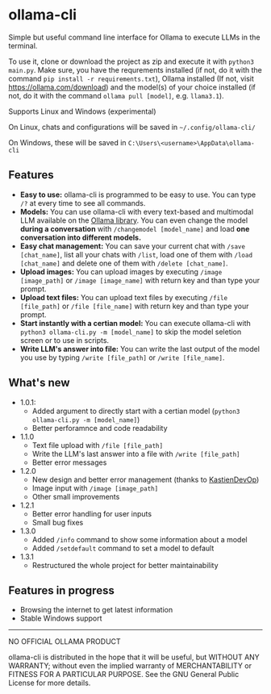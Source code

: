 # ollama-cli
Simple but useful command line interface for Ollama to execute LLMs in the terminal.

To use it, clone or download the project as zip and execute it with `python3 main.py`. Make sure, you have the requrements installed (if not, do it with the command `pip install -r requirements.txt`), Ollama installed (If not, visit https://ollama.com/download) and the model(s) of your choice installed (if not, do it with the command `ollama pull [model]`, e.g. `llama3.1`).

Supports Linux and Windows (experimental)

On Linux, chats and configurations will be saved in `~/.config/ollama-cli/`

On Windows, these will be saved in `C:\Users\<username>\AppData\ollama-cli`

## Features
- **Easy to use:** ollama-cli is programmed to be easy to use. You can type `/?` at every time to see all commands. 
- **Models:** You can use ollama-cli with every text-based and multimodal LLM available on the [Ollama library](https://ollama.com/library). You can even change the model **during a conversation** with `/changemodel [model_name]` and load **one conversation into different models.**
- **Easy chat management:** You can save your current chat with `/save [chat_name]`, list all your chats with `/list`, load one of them with `/load [chat_name]` and delete one of them with `/delete [chat_name]`.
- **Upload images:** You can upload images by executing `/image [image_path]` or `/image [image_name]` with return key and than type your prompt.
- **Upload text files:** You can upload text files by executing `/file [file_path]` or `/file [file_name]` with return key and than type your prompt.
- **Start instantly with a certian model:** You can execute ollama-cli with `python3 ollama-cli.py -m [model_name]` to skip the model seletion screen or to use in scripts.
- **Write LLM's answer into file:** You can write the last output of the model you use by typing `/write [file_path]` or `/write [file_name]`.

## What's new
- 1.0.1:
  - Added argument to directly start with a certian model (`python3 ollama-cli.py -m [model_name]`)
  - Better perforamnce and code readability
- 1.1.0
  - Text file upload with `/file [file_path]`
  - Write the LLM's last answer into a file with `/write [file_path]`
  - Better error messages
- 1.2.0
  - New design and better error management (thanks to [KastienDevOp](https://github.com/KastienDevOp))
  - Image input with `/image [image_path]`
  - Other small improvements
- 1.2.1
  - Better error handling for user inputs
  - Small bug fixes
- 1.3.0
  - Added `/info` command to show some information about a model
  - Added `/setdefault` command to set a model to default
- 1.3.1
  - Restructured the whole project for better maintainability

## Features in progress
- Browsing the internet to get latest information
- Stable Windows support
---
NO OFFICIAL OLLAMA PRODUCT

ollama-cli is distributed in the hope that it will be useful,
but WITHOUT ANY WARRANTY; without even the implied warranty of
MERCHANTABILITY or FITNESS FOR A PARTICULAR PURPOSE. See the
GNU General Public License for more details.
